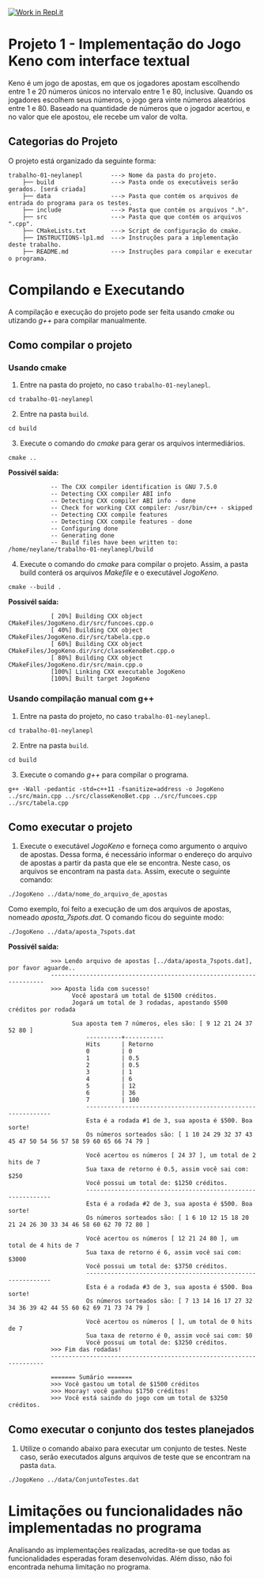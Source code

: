 [![Work in Repl.it](https://classroom.github.com/assets/work-in-replit-14baed9a392b3a25080506f3b7b6d57f295ec2978f6f33ec97e36a161684cbe9.svg)](https://classroom.github.com/online_ide?assignment_repo_id=4929510&assignment_repo_type=AssignmentRepo)
# Projeto 1 - Implementação do Jogo Keno com interface textual
Keno é um jogo de apostas, em que os jogadores apostam
escolhendo entre 1 e 20 números únicos no intervalo entre 1 e 80, inclusive. Quando os jogadores
escolhem seus números, o jogo gera vinte números aleatórios entre 1 e 80. Baseado na quantidade
de números que o jogador acertou, e no valor que ele apostou, ele recebe um valor de volta.

## Categorias do Projeto
O projeto está organizado da seguinte forma:
```
trabalho-01-neylanepl        ---> Nome da pasta do projeto.
    ├── build                ---> Pasta onde os executáveis serão gerados. [será criada]
    ├── data                 ---> Pasta que contém os arquivos de entrada do programa para os testes.
    ├── include              ---> Pasta que contém os arquivos ".h".
    ├── src                  ---> Pasta que que contém os arquivos ".cpp".
    ├── CMakeLists.txt       ---> Script de configuração do cmake.
    ├── INSTRUCTIONS-lp1.md  ---> Instruções para a implementação deste trabalho.
    ├── README.md            ---> Instruções para compilar e executar o programa.
```

# Compilando e Executando
A compilação e execução do projeto pode ser feita usando *cmake* ou utizando *g++* para compilar manualmente. 

## Como compilar o projeto
### Usando cmake

1. Entre na pasta do projeto, no caso `trabalho-01-neylanepl`.
```
cd trabalho-01-neylanepl
```

2. Entre na pasta `build`.
```
cd build
```

3. Execute o comando do *cmake* para gerar os arquivos intermediários.
```
cmake ..
```
   **Possivél saída:**
   
```
            -- The CXX compiler identification is GNU 7.5.0
            -- Detecting CXX compiler ABI info
            -- Detecting CXX compiler ABI info - done
            -- Check for working CXX compiler: /usr/bin/c++ - skipped
            -- Detecting CXX compile features
            -- Detecting CXX compile features - done
            -- Configuring done
            -- Generating done
            -- Build files have been written to: /home/neylane/trabalho-01-neylanepl/build

```
4. Execute o comando do *cmake* para compilar o projeto. Assim, a pasta build conterá os arquivos *Makefile* e o executável *JogoKeno*.
```
cmake --build .
```
   **Possivél saída:**

```
            [ 20%] Building CXX object CMakeFiles/JogoKeno.dir/src/funcoes.cpp.o
            [ 40%] Building CXX object CMakeFiles/JogoKeno.dir/src/tabela.cpp.o
            [ 60%] Building CXX object CMakeFiles/JogoKeno.dir/src/classeKenoBet.cpp.o
            [ 80%] Building CXX object CMakeFiles/JogoKeno.dir/src/main.cpp.o
            [100%] Linking CXX executable JogoKeno
            [100%] Built target JogoKeno
```

### Usando compilação manual com g++

1. Entre na pasta do projeto, no caso `trabalho-01-neylanepl`.
```
cd trabalho-01-neylanepl
```

2. Entre na pasta `build`.
```
cd build
```

3. Execute o comando *g++* para compilar o programa.
```
g++ -Wall -pedantic -std=c++11 -fsanitize=address -o JogoKeno ../src/main.cpp ../src/classeKenoBet.cpp ../src/funcoes.cpp ../src/tabela.cpp

```

## Como executar o projeto

1. Execute o executável *JogoKeno* e forneça como argumento o arquivo de apostas. Dessa forma, é necessário informar o endereço do arquivo de apostas a partir da pasta que ele se encontra. Neste caso, os arquivos se encontram na pasta `data`. Assim, execute o seguinte comando:
```
./JogoKeno ../data/nome_do_arquivo_de_apostas
```
Como exemplo, foi feito a execução de um dos arquivos de apostas, nomeado *aposta_7spots.dat*. O comando ficou do seguinte modo:
```
./JogoKeno ../data/aposta_7spots.dat
```
   
   **Possivél saída:**


```
            >>> Lendo arquivo de apostas [../data/aposta_7spots.dat], por favor aguarde..
            --------------------------------------------------------------------
            >>> Aposta lida com sucesso!
                  Você apostará um total de $1500 créditos.
                  Jogará um total de 3 rodadas, apostando $500 créditos por rodada

                  Sua aposta tem 7 números, eles são: [ 9 12 21 24 37 52 80 ]
                      ----------+-----------
                      Hits      | Retorno
                      0         | 0
                      1         | 0.5
                      2         | 0.5
                      3         | 1
                      4         | 6
                      5         | 12
                      6         | 36
                      7         | 100
                      ------------------------------------------------------------
                      Esta é a rodada #1 de 3, sua aposta é $500. Boa sorte!
                      Os números sorteados são: [ 1 10 24 29 32 37 43 45 47 50 54 56 57 58 59 60 65 66 74 79 ]

                      Você acertou os números [ 24 37 ], um total de 2 hits de 7
                      Sua taxa de retorno é 0.5, assim você sai com: $250
                      Você possui um total de: $1250 créditos.
                      ------------------------------------------------------------
                      Esta é a rodada #2 de 3, sua aposta é $500. Boa sorte!
                      Os números sorteados são: [ 1 6 10 12 15 18 20 21 24 26 30 33 34 46 58 60 62 70 72 80 ]

                      Você acertou os números [ 12 21 24 80 ], um total de 4 hits de 7
                      Sua taxa de retorno é 6, assim você sai com: $3000
                      Você possui um total de: $3750 créditos.
                      ------------------------------------------------------------
                      Esta é a rodada #3 de 3, sua aposta é $500. Boa sorte!
                      Os números sorteados são: [ 7 13 14 16 17 27 32 34 36 39 42 44 55 60 62 69 71 73 74 79 ]

                      Você acertou os números [ ], um total de 0 hits de 7
                      Sua taxa de retorno é 0, assim você sai com: $0
                      Você possui um total de: $3250 créditos.
            >>> Fim das rodadas!
            --------------------------------------------------------------------

            ======= Sumário =======
            >>> Você gastou um total de $1500 créditos
            >>> Hooray! você ganhou $1750 créditos!
            >>> Você está saindo do jogo com um total de $3250 créditos.
```


## Como executar o conjunto dos testes planejados

1. Utilize o comando abaixo para executar um conjunto de testes. Neste caso, serão executados alguns arquivos de teste que se encontram na pasta `data`. 

```
./JogoKeno ../data/ConjuntoTestes.dat
```

# Limitações ou funcionalidades não implementadas no programa

Analisando as implementações realizadas, acredita-se que todas as funcionalidades esperadas foram desenvolvidas. Além disso, não foi encontrada nehuma limitação no programa.
